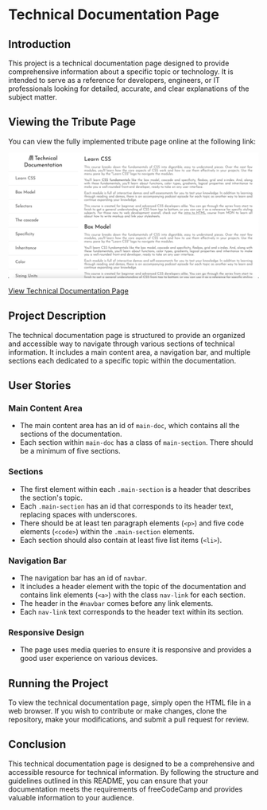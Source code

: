 # Technical Documentation Page

## Introduction

This project is a technical documentation page designed to provide comprehensive information about a specific topic or technology. It is intended to serve as a reference for developers, engineers, or IT professionals looking for detailed, accurate, and clear explanations of the subject matter.

## Viewing the Tribute Page

You can view the fully implemented tribute page online at the following link:

<img src="Technical Documentation Page.png">

[View Technical Documentation Page](https://rootaccess2023.github.io/freeCodeCamp_tribute_page/)

## Project Description

The technical documentation page is structured to provide an organized and accessible way to navigate through various sections of technical information. It includes a main content area, a navigation bar, and multiple sections each dedicated to a specific topic within the documentation.

## User Stories

### Main Content Area
- The main content area has an id of `main-doc`, which contains all the sections of the documentation.
- Each section within `main-doc` has a class of `main-section`. There should be a minimum of five sections.

### Sections
- The first element within each `.main-section` is a header that describes the section's topic.
- Each `.main-section` has an id that corresponds to its header text, replacing spaces with underscores.
- There should be at least ten paragraph elements (`<p>`) and five code elements (`<code>`) within the `.main-section` elements.
- Each section should also contain at least five list items (`<li>`).

### Navigation Bar
- The navigation bar has an id of `navbar`.
- It includes a header element with the topic of the documentation and contains link elements (`<a>`) with the class `nav-link` for each section.
- The header in the `#navbar` comes before any link elements.
- Each `nav-link` text corresponds to the header text within its section.

### Responsive Design
- The page uses media queries to ensure it is responsive and provides a good user experience on various devices.

## Running the Project

To view the technical documentation page, simply open the HTML file in a web browser. If you wish to contribute or make changes, clone the repository, make your modifications, and submit a pull request for review.

## Conclusion

This technical documentation page is designed to be a comprehensive and accessible resource for technical information. By following the structure and guidelines outlined in this README, you can ensure that your documentation meets the requirements of freeCodeCamp and provides valuable information to your audience.
